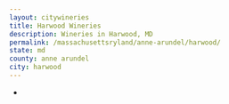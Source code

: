 ```yaml
---
layout: citywineries
title: Harwood Wineries
description: Wineries in Harwood, MD
permalink: /massachusettsryland/anne-arundel/harwood/
state: md
county: anne arundel
city: harwood
---
```

-
